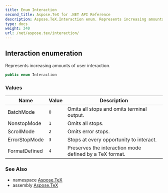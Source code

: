 ```yaml
---
title: Enum Interaction
second_title: Aspose.TeX for .NET API Reference
description: Aspose.TeX.Interaction enum. Represents increasing amounts of user interaction
type: docs
weight: 340
url: /net/aspose.tex/interaction/
---
```

## Interaction enumeration

Represents increasing amounts of user interaction.

```csharp
public enum Interaction
```

### Values

| Name | Value | Description |
| --- | --- | --- |
| BatchMode | `0` | Omits all stops and omits terminal output. |
| NonstopMode | `1` | Omits all stops. |
| ScrollMode | `2` | Omits error stops. |
| ErrorStopMode | `3` | Stops at every opportunity to interact. |
| FormatDefined | `4` | Preserves the interaction mode defined by a TeX format. |

### See Also

* namespace [Aspose.TeX](../../aspose.tex/)
* assembly [Aspose.TeX](../../)


